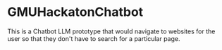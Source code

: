 # GMUHackatonChatbot

This is a Chatbot LLM prototype that would navigate to websites for the user so that they don't have to search for a particular page.
